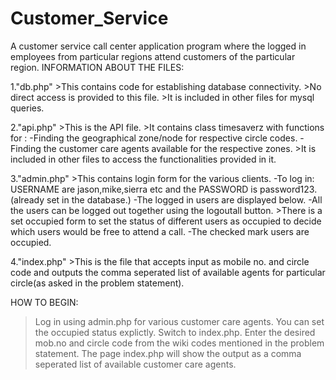 # Customer_Service
A customer  service call center application program where the logged in employees from particular regions attend customers of the particular region.
INFORMATION ABOUT THE FILES:

1."db.php"
	>This contains code for establishing database connectivity.
	>No direct access is provided to this file.
	>It is included in other files for mysql queries.

2."api.php"
	>This is the API file.
	>It contains class timesaverz with functions for :
		-Finding the geographical zone/node for respective circle codes.
		-Finding the customer care agents available for the respective zones.
	>It is included in other files to access the functionalities provided in it.

3."admin.php"
	>This contains login form for the various clients.
		-To log in:  USERNAME are jason,mike,sierra etc and the PASSWORD is password123. (already set in the database.)
		-The logged in users are displayed below.
		-All the users can be logged out together using the logoutall button.
	>There is a set occupied form to set the status of different users as occupied to decide which users would be free to attend a call.
		-The checked mark users are occupied.

4."index.php"
	>This is the file that accepts input as mobile no. and circle code and outputs the comma seperated list of available agents for particular circle(as asked in the problem statement).

HOW TO BEGIN:

>Log in using admin.php for various customer care agents.
>You can set the occupied status explictly.
>Switch to index.php.
>Enter the desired mob.no and circle code from the wiki codes mentioned in the problem statement.
>The page index.php will show the output as a comma seperated list of available customer care agents.
